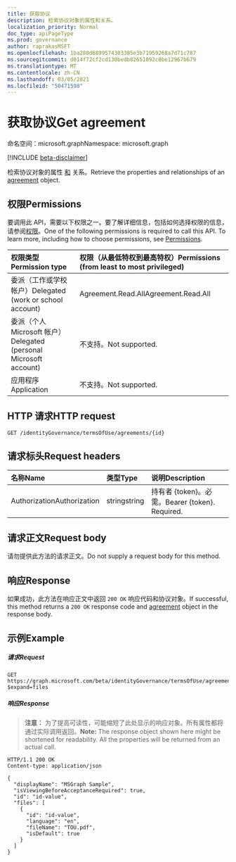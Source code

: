 ```yaml
---
title: 获取协议
description: 检索协议对象的属性和关系。
localization_priority: Normal
doc_type: apiPageType
ms.prod: governance
author: raprakasMSFT
ms.openlocfilehash: 1ba280d6899574303385e3b71959268a7d71c787
ms.sourcegitcommit: d014f72cf2cd130bedb02651092c0be12967b679
ms.translationtype: MT
ms.contentlocale: zh-CN
ms.lasthandoff: 03/05/2021
ms.locfileid: "50471598"
---
```

# <a name="get-agreement"></a><span data-ttu-id="999d9-103">获取协议</span><span class="sxs-lookup"><span data-stu-id="999d9-103">Get agreement</span></span>

<span data-ttu-id="999d9-104">命名空间：microsoft.graph</span><span class="sxs-lookup"><span data-stu-id="999d9-104">Namespace: microsoft.graph</span></span>

[!INCLUDE [beta-disclaimer](../../includes/beta-disclaimer.md)]

<span data-ttu-id="999d9-105">检索协议对象的属性 [和](../resources/agreement.md) 关系。</span><span class="sxs-lookup"><span data-stu-id="999d9-105">Retrieve the properties and relationships of an [agreement](../resources/agreement.md) object.</span></span>
## <a name="permissions"></a><span data-ttu-id="999d9-106">权限</span><span class="sxs-lookup"><span data-stu-id="999d9-106">Permissions</span></span>
<span data-ttu-id="999d9-p101">要调用此 API，需要以下权限之一。要了解详细信息，包括如何选择权限的信息，请参阅[权限](/graph/permissions-reference)。</span><span class="sxs-lookup"><span data-stu-id="999d9-p101">One of the following permissions is required to call this API. To learn more, including how to choose permissions, see [Permissions](/graph/permissions-reference).</span></span>

|<span data-ttu-id="999d9-109">权限类型</span><span class="sxs-lookup"><span data-stu-id="999d9-109">Permission type</span></span>                        | <span data-ttu-id="999d9-110">权限（从最低特权到最高特权）</span><span class="sxs-lookup"><span data-stu-id="999d9-110">Permissions (from least to most privileged)</span></span>              |
|:--------------------------------------|:---------------------------------------------------------|
|<span data-ttu-id="999d9-111">委派（工作或学校帐户）</span><span class="sxs-lookup"><span data-stu-id="999d9-111">Delegated (work or school account)</span></span>     | <span data-ttu-id="999d9-112">Agreement.Read.All</span><span class="sxs-lookup"><span data-stu-id="999d9-112">Agreement.Read.All</span></span> |
|<span data-ttu-id="999d9-113">委派（个人 Microsoft 帐户）</span><span class="sxs-lookup"><span data-stu-id="999d9-113">Delegated (personal Microsoft account)</span></span> | <span data-ttu-id="999d9-114">不支持。</span><span class="sxs-lookup"><span data-stu-id="999d9-114">Not supported.</span></span> |
|<span data-ttu-id="999d9-115">应用程序</span><span class="sxs-lookup"><span data-stu-id="999d9-115">Application</span></span>                            | <span data-ttu-id="999d9-116">不支持。</span><span class="sxs-lookup"><span data-stu-id="999d9-116">Not supported.</span></span> |

## <a name="http-request"></a><span data-ttu-id="999d9-117">HTTP 请求</span><span class="sxs-lookup"><span data-stu-id="999d9-117">HTTP request</span></span>
<!-- { "blockType": "ignored" } -->
```http
GET /identityGovernance/termsOfUse/agreements/{id}
```
<!--
## Optional query parameters
This method supports the [OData Query Parameters](/graph/query-parameters) to help customize the response.
-->

## <a name="request-headers"></a><span data-ttu-id="999d9-118">请求标头</span><span class="sxs-lookup"><span data-stu-id="999d9-118">Request headers</span></span>
| <span data-ttu-id="999d9-119">名称</span><span class="sxs-lookup"><span data-stu-id="999d9-119">Name</span></span>         | <span data-ttu-id="999d9-120">类型</span><span class="sxs-lookup"><span data-stu-id="999d9-120">Type</span></span>        | <span data-ttu-id="999d9-121">说明</span><span class="sxs-lookup"><span data-stu-id="999d9-121">Description</span></span> |
|:-------------|:------------|:------------|
| <span data-ttu-id="999d9-122">Authorization</span><span class="sxs-lookup"><span data-stu-id="999d9-122">Authorization</span></span> | <span data-ttu-id="999d9-123">string</span><span class="sxs-lookup"><span data-stu-id="999d9-123">string</span></span> | <span data-ttu-id="999d9-p102">持有者 \{token\}。必需。</span><span class="sxs-lookup"><span data-stu-id="999d9-p102">Bearer \{token\}. Required.</span></span> |

## <a name="request-body"></a><span data-ttu-id="999d9-126">请求正文</span><span class="sxs-lookup"><span data-stu-id="999d9-126">Request body</span></span>
<span data-ttu-id="999d9-127">请勿提供此方法的请求正文。</span><span class="sxs-lookup"><span data-stu-id="999d9-127">Do not supply a request body for this method.</span></span>
## <a name="response"></a><span data-ttu-id="999d9-128">响应</span><span class="sxs-lookup"><span data-stu-id="999d9-128">Response</span></span>
<span data-ttu-id="999d9-129">如果成功，此方法在响应正文中返回 `200 OK` 响应[](../resources/agreement.md)代码和协议对象。</span><span class="sxs-lookup"><span data-stu-id="999d9-129">If successful, this method returns a `200 OK` response code and [agreement](../resources/agreement.md) object in the response body.</span></span>
## <a name="example"></a><span data-ttu-id="999d9-130">示例</span><span class="sxs-lookup"><span data-stu-id="999d9-130">Example</span></span>
##### <a name="request"></a><span data-ttu-id="999d9-131">请求</span><span class="sxs-lookup"><span data-stu-id="999d9-131">Request</span></span>

<!-- {
  "blockType": "request",
  "name": "get_agreement"
}-->
```msgraph-interactive
GET https://graph.microsoft.com/beta/identityGovernance/termsOfUse/agreements/{id}?$expand=files
```

##### <a name="response"></a><span data-ttu-id="999d9-132">响应</span><span class="sxs-lookup"><span data-stu-id="999d9-132">Response</span></span>
><span data-ttu-id="999d9-p103">**注意：** 为了提高可读性，可能缩短了此处显示的响应对象。所有属性都将通过实际调用返回。</span><span class="sxs-lookup"><span data-stu-id="999d9-p103">**Note:** The response object shown here might be shortened for readability. All the properties will be returned from an actual call.</span></span>
<!-- {
  "blockType": "response",
  "truncated": true,
  "@odata.type": "microsoft.graph.agreement"
} -->
```http
HTTP/1.1 200 OK
Content-type: application/json

{
  "displayName": "MSGraph Sample",
  "isViewingBeforeAcceptanceRequired": true,
  "id": "id-value",
  "files": [
    {
      "id": "id-value",
      "language": "en",
      "fileName": "TOU.pdf",
      "isDefault": true
    }
  ]
}
```

<!-- uuid: 8fcb5dbc-d5aa-4681-8e31-b001d5168d79
2015-10-25 14:57:30 UTC -->
<!--
{
  "type": "#page.annotation",
  "description": "Get agreement",
  "keywords": "",
  "section": "documentation",
  "tocPath": "",
  "suppressions": [
  ]
}
-->
